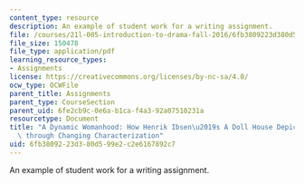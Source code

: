 ```yaml
---
content_type: resource
description: An example of student work for a writing assignment.
file: /courses/21l-005-introduction-to-drama-fall-2016/6fb3809223d380d599e2c2e6167892c7_MIT21L_005F16_Womanhood.pdf
file_size: 150478
file_type: application/pdf
learning_resource_types:
- Assignments
license: https://creativecommons.org/licenses/by-nc-sa/4.0/
ocw_type: OCWFile
parent_title: Assignments
parent_type: CourseSection
parent_uid: 6fe2cb9c-0e6a-b1ca-f4a3-92a07510231a
resourcetype: Document
title: "A Dynamic Womanhood: How Henrik Ibsen\u2019s A Doll House Depicts Feminism\
  \ through Changing Characterization"
uid: 6fb38092-23d3-80d5-99e2-c2e6167892c7
---
```

An example of student work for a writing assignment.